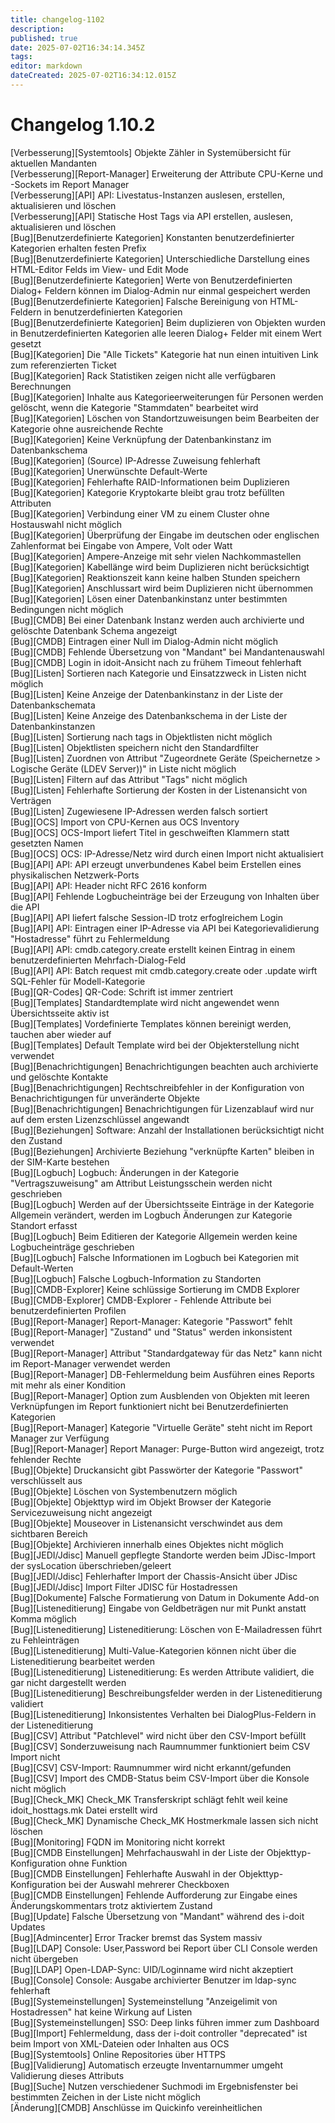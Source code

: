 ```yaml
---
title: changelog-1102
description: 
published: true
date: 2025-07-02T16:34:14.345Z
tags: 
editor: markdown
dateCreated: 2025-07-02T16:34:12.015Z
---
```


# Changelog 1.10.2
<!-- cSpell:disable -->
<!-- markdownlint-disable MD052 -->
[Verbesserung][Systemtools]              Objekte Zähler in Systemübersicht für aktuellen Mandanten<br>
[Verbesserung][Report-Manager]           Erweiterung der Attribute CPU-Kerne und -Sockets im Report Manager<br>
[Verbesserung][API]                      API: Livestatus-Instanzen auslesen, erstellen, aktualisieren und löschen<br>
[Verbesserung][API]                      Statische Host Tags via API erstellen, auslesen, aktualisieren und löschen<br>
[Bug][Benutzerdefinierte Kategorien]     Konstanten benutzerdefinierter Kategorien erhalten festen Prefix<br>
[Bug][Benutzerdefinierte Kategorien]     Unterschiedliche Darstellung eines HTML-Editor Felds im View- und Edit Mode<br>
[Bug][Benutzerdefinierte Kategorien]     Werte von Benutzerdefinierten Dialog+ Feldern können im Dialog-Admin nur einmal gespeichert werden<br>
[Bug][Benutzerdefinierte Kategorien]     Falsche Bereinigung von HTML-Feldern in benutzerdefinierten Kategorien<br>
[Bug][Benutzerdefinierte Kategorien]     Beim duplizieren von Objekten wurden in Benutzerdefinierten Kategorien alle leeren Dialog+ Felder mit einem Wert gesetzt<br>
[Bug][Kategorien]                        Die "Alle Tickets" Kategorie hat nun einen intuitiven Link zum referenzierten Ticket<br>
[Bug][Kategorien]                        Rack Statistiken zeigen nicht alle verfügbaren Berechnungen<br>
[Bug][Kategorien]                        Inhalte aus Kategorieerweiterungen für Personen werden gelöscht, wenn die Kategorie "Stammdaten" bearbeitet wird<br>
[Bug][Kategorien]                        Löschen von Standortzuweisungen beim Bearbeiten der Kategorie ohne ausreichende Rechte<br>
[Bug][Kategorien]                        Keine Verknüpfung der Datenbankinstanz im Datenbankschema<br>
[Bug][Kategorien]                        (Source) IP-Adresse Zuweisung fehlerhaft<br>
[Bug][Kategorien]                        Unerwünschte Default-Werte<br>
[Bug][Kategorien]                        Fehlerhafte RAID-Informationen beim Duplizieren<br>
[Bug][Kategorien]                        Kategorie Kryptokarte bleibt grau trotz befüllten Attributen<br>
[Bug][Kategorien]                        Verbindung einer VM zu einem Cluster ohne Hostauswahl nicht möglich<br>
[Bug][Kategorien]                        Überprüfung der Eingabe im deutschen oder englischen Zahlenformat bei Eingabe von Ampere, Volt oder Watt<br>
[Bug][Kategorien]                        Ampere-Anzeige mit sehr vielen Nachkommastellen<br>
[Bug][Kategorien]                        Kabellänge wird beim Duplizieren nicht berücksichtigt<br>
[Bug][Kategorien]                        Reaktionszeit kann keine halben Stunden speichern<br>
[Bug][Kategorien]                        Anschlussart wird beim Duplizieren nicht übernommen<br>
[Bug][Kategorien]                        Lösen einer Datenbankinstanz unter bestimmten Bedingungen nicht möglich<br>
[Bug][CMDB]                              Bei einer Datenbank Instanz werden auch archivierte und gelöschte Datenbank Schema angezeigt<br>
[Bug][CMDB]                              Eintragen einer Null im Dialog-Admin nicht möglich<br>
[Bug][CMDB]                              Fehlende Übersetzung von "Mandant" bei Mandantenauswahl<br>
[Bug][CMDB]                              Login in idoit-Ansicht nach zu frühem Timeout fehlerhaft<br>
[Bug][Listen]                            Sortieren nach Kategorie und Einsatzzweck in Listen nicht möglich<br>
[Bug][Listen]                            Keine Anzeige der Datenbankinstanz in der Liste der Datenbankschemata<br>
[Bug][Listen]                            Keine Anzeige des Datenbankschema in der Liste der Datenbankinstanzen<br>
[Bug][Listen]                            Sortierung nach tags in Objektlisten nicht möglich<br>
[Bug][Listen]                            Objektlisten speichern nicht den Standardfilter<br>
[Bug][Listen]                            Zuordnen von Attribut "Zugeordnete Geräte (Speichernetze > Logische Geräte (LDEV Server))" in Liste nicht möglich<br>
[Bug][Listen]                            Filtern auf das Attribut "Tags" nicht möglich<br>
[Bug][Listen]                            Fehlerhafte Sortierung der Kosten in der Listenansicht von Verträgen<br>
[Bug][Listen]                            Zugewiesene IP-Adressen werden falsch sortiert<br>
[Bug][OCS]                               Import von CPU-Kernen aus OCS Inventory<br>
[Bug][OCS]                               OCS-Import liefert Titel in geschweiften Klammern statt gesetzten Namen<br>
[Bug][OCS]                               OCS: IP-Adresse/Netz wird durch einen Import nicht aktualisiert<br>
[Bug][API]                               API: API erzeugt unverbundenes Kabel beim Erstellen eines physikalischen Netzwerk-Ports<br>
[Bug][API]                               API: Header nicht RFC 2616 konform<br>
[Bug][API]                               Fehlende Logbucheinträge bei der Erzeugung von Inhalten über die API<br>
[Bug][API]                               API liefert falsche Session-ID trotz erfoglreichem Login<br>
[Bug][API]                               API: Eintragen einer IP-Adresse via API bei Kategorievalidierung "Hostadresse" führt zu Fehlermeldung<br>
[Bug][API]                               API: cmdb.category.create erstellt keinen Eintrag in einem benutzerdefinierten Mehrfach-Dialog-Feld<br>
[Bug][API]                               API: Batch request mit cmdb.category.create oder .update wirft SQL-Fehler für Modell-Kategorie<br>
[Bug][QR-Codes]                          QR-Code: Schrift ist immer zentriert<br>
[Bug][Templates]                         Standardtemplate wird nicht angewendet wenn Übersichtsseite aktiv ist<br>
[Bug][Templates]                         Vordefinierte Templates können bereinigt werden, tauchen aber wieder auf<br>
[Bug][Templates]                         Default Template wird bei der Objekterstellung nicht verwendet<br>
[Bug][Benachrichtigungen]                Benachrichtigungen beachten auch archivierte und gelöschte Kontakte<br>
[Bug][Benachrichtigungen]                Rechtschreibfehler in der Konfiguration von Benachrichtigungen für unveränderte Objekte<br>
[Bug][Benachrichtigungen]                Benachrichtigungen für Lizenzablauf wird nur auf dem ersten Lizenzschlüssel angewandt<br>
[Bug][Beziehungen]                       Software: Anzahl der Installationen berücksichtigt nicht den Zustand<br>
[Bug][Beziehungen]                       Archivierte Beziehung "verknüpfte Karten" bleiben in der SIM-Karte bestehen<br>
[Bug][Logbuch]                           Logbuch: Änderungen in der Kategorie "Vertragszuweisung" am Attribut Leistungsschein werden nicht geschrieben<br>
[Bug][Logbuch]                           Werden auf der Übersichtsseite Einträge in der Kategorie Allgemein verändert, werden im Logbuch Änderungen zur Kategorie Standort erfasst<br>
[Bug][Logbuch]                           Beim Editieren der Kategorie Allgemein werden keine Logbucheinträge geschrieben<br>
[Bug][Logbuch]                           Falsche Informationen im Logbuch bei Kategorien mit Default-Werten<br>
[Bug][Logbuch]                           Falsche Logbuch-Information zu Standorten<br>
[Bug][CMDB-Explorer]                     Keine schlüssige Sortierung im CMDB Explorer<br>
[Bug][CMDB-Explorer]                     CMDB-Explorer - Fehlende Attribute bei benutzerdefinierten Profilen<br>
[Bug][Report-Manager]                    Report-Manager: Kategorie "Passwort" fehlt<br>
[Bug][Report-Manager]                    "Zustand" und "Status" werden inkonsistent verwendet<br>
[Bug][Report-Manager]                    Attribut "Standardgateway für das Netz" kann nicht im Report-Manager verwendet werden<br>
[Bug][Report-Manager]                    DB-Fehlermeldung beim Ausführen eines Reports mit mehr als einer Kondition<br>
[Bug][Report-Manager]                    Option zum Ausblenden von Objekten mit leeren Verknüpfungen im Report funktioniert nicht bei Benutzerdefinierten Kategorien<br>
[Bug][Report-Manager]                    Kategorie "Virtuelle Geräte" steht nicht im Report Manager zur Verfügung<br>
[Bug][Report-Manager]                    Report Manager: Purge-Button wird angezeigt, trotz fehlender Rechte<br>
[Bug][Objekte]                           Druckansicht gibt Passwörter der Kategorie "Passwort" verschlüsselt aus<br>
[Bug][Objekte]                           Löschen von Systembenutzern möglich<br>
[Bug][Objekte]                           Objekttyp wird im Objekt Browser der Kategorie Servicezuweisung nicht angezeigt<br>
[Bug][Objekte]                           Mouseover in Listenansicht verschwindet aus dem sichtbaren Bereich<br>
[Bug][Objekte]                           Archivieren innerhalb eines Objektes nicht möglich<br>
[Bug][JEDI/Jdisc]                        Manuell gepflegte Standorte werden beim JDisc-Import der sysLocation überschrieben/geleert<br>
[Bug][JEDI/Jdisc]                        Fehlerhafter Import der Chassis-Ansicht über JDisc<br>
[Bug][JEDI/Jdisc]                        Import Filter JDISC für Hostadressen<br>
[Bug][Dokumente]                         Falsche Formatierung von Datum in Dokumente Add-on<br>
[Bug][Listeneditierung]                  Eingabe von Geldbeträgen nur mit Punkt anstatt Komma möglich<br>
[Bug][Listeneditierung]                  Listeneditierung: Löschen von E-Mailadressen führt zu Fehleinträgen<br>
[Bug][Listeneditierung]                  Multi-Value-Kategorien können nicht über die Listeneditierung bearbeitet werden<br>
[Bug][Listeneditierung]                  Listeneditierung: Es werden Attribute validiert, die gar nicht dargestellt werden<br>
[Bug][Listeneditierung]                  Beschreibungsfelder werden in der Listeneditierung validiert<br>
[Bug][Listeneditierung]                  Inkonsistentes Verhalten bei DialogPlus-Feldern in der Listeneditierung<br>
[Bug][CSV]                               Attribut "Patchlevel" wird nicht über den CSV-Import befüllt<br>
[Bug][CSV]                               Sonderzuweisung nach Raumnummer funktioniert beim CSV Import nicht<br>
[Bug][CSV]                               CSV-Import: Raumnummer wird nicht erkannt/gefunden<br>
[Bug][CSV]                               Import des CMDB-Status beim CSV-Import über die Konsole nicht möglich<br>
[Bug][Check_MK]                          Check_MK Transferskript schlägt fehlt weil keine idoit_hosttags.mk Datei erstellt wird<br>
[Bug][Check_MK]                          Dynamische Check_MK Hostmerkmale lassen sich nicht löschen<br>
[Bug][Monitoring]                        FQDN im Monitoring nicht korrekt<br>
[Bug][CMDB Einstellungen]                Mehrfachauswahl in der Liste der Objekttyp-Konfiguration ohne Funktion<br>
[Bug][CMDB Einstellungen]                Fehlerhafte Auswahl in der Objekttyp-Konfiguration bei der Auswahl mehrerer Checkboxen<br>
[Bug][CMDB Einstellungen]                Fehlende Aufforderung zur Eingabe eines Änderungskommentars trotz aktiviertem Zustand<br>
[Bug][Update]                            Falsche Übersetzung von "Mandant" während des i-doit Updates<br>
[Bug][Admincenter]                       Error Tracker bremst das System massiv<br>
[Bug][LDAP]                              Console: User,Password bei Report über CLI Console werden nicht übergeben<br>
[Bug][LDAP]                              Open-LDAP-Sync: UID/Loginname wird nicht akzeptiert<br>
[Bug][Console]                           Console: Ausgabe archivierter Benutzer im ldap-sync fehlerhaft<br>
[Bug][Systemeinstellungen]               Systemeinstellung "Anzeigelimit von Hostadressen" hat keine Wirkung auf Listen<br>
[Bug][Systemeinstellungen]               SSO: Deep links führen immer zum Dashboard<br>
[Bug][Import]                            Fehlermeldung, dass der i-doit controller "deprecated" ist beim Import von XML-Dateien oder Inhalten aus OCS<br>
[Bug][Systemtools]                       Online Repositories über HTTPS<br>
[Bug][Validierung]                       Automatisch erzeugte Inventarnummer umgeht Validierung dieses Attributs<br>
[Bug][Suche]                             Nutzen verschiedener Suchmodi im Ergebnisfenster bei bestimmten Zeichen in der Liste nicht möglich<br>
[Änderung][CMDB]                         Anschlüsse im Quickinfo vereinheitlichen<br>
